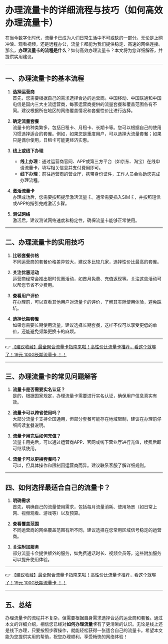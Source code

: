 # 办理流量卡的详细流程与技巧（如何高效办理流量卡）

在当今数字化时代，流量卡已成为人们日常生活中不可或缺的一部分。无论是上网冲浪、观看视频，还是远程办公，流量卡都能为我们提供稳定、高速的网络连接。那么，**办理流量卡的流程是什么**？如何高效办理流量卡？本文将为您详细解答，并提供实用建议。

---

## 一、办理流量卡的基本流程

1. **选择运营商**  
   首先，您需要根据自己的需求选择合适的运营商。中国移动、中国联通和中国电信是国内三大主流运营商，每家运营商提供的流量套餐和覆盖范围各有不同。建议根据所在地区的网络覆盖情况和套餐性价比进行选择。

2. **确定流量套餐**  
   流量卡的种类繁多，包括日租卡、月租卡、长期卡等。您可以根据自己的使用习惯选择适合的套餐。例如，如果您是重度用户，可以选择大流量套餐；如果只是偶尔使用，日租卡可能更经济实惠。

3. **线上或线下办理**  
   - **线上办理**：通过运营商官网、APP或第三方平台（如京东、淘宝）在线申请流量卡，填写相关信息并支付费用即可。  
   - **线下办理**：前往运营商的营业厅，携带身份证件，工作人员会协助您完成办理流程。

4. **激活流量卡**  
   办理成功后，您需要按照提示激活流量卡。通常需要插入SIM卡，并按照短信或APP的指引完成激活步骤。

5. **测试网络**  
   激活后，建议测试网络速度和稳定性，确保流量卡能够正常使用。

---

## 二、办理流量卡的实用技巧

1. **比较套餐价格**  
   不同运营商的套餐价格差异较大，建议多比较几家，选择性价比最高的套餐。

2. **关注优惠活动**  
   运营商经常会推出限时优惠活动，如首月免费、充值返现等。关注这些活动可以帮您节省不少费用。

3. **查看用户评价**  
   在办理前，可以查看其他用户对流量卡的评价，了解其实际使用体验，避免踩坑。

4. **选择长期套餐**  
   如果您需要长期使用流量，建议选择长期套餐，这样不仅可以享受更低的单价，还能避免频繁更换卡的麻烦。

---

👉 [【建议收藏】最全聚合流量卡指南来啦！高性价比流量卡推荐，看这个就够了！19元 100G长期流量卡 ！！](https://bit.ly/Liuliangka)

---

## 三、办理流量卡的常见问题解答

1. **流量卡是否需要实名认证？**  
   是的，根据国家规定，办理流量卡需要进行实名认证，确保用户信息真实有效。

2. **流量卡可以跨省使用吗？**  
   大部分流量卡支持全国通用，但部分套餐可能存在地域限制，建议在办理前仔细阅读套餐说明。

3. **流量卡用完后如何充值？**  
   流量卡用完后，可以通过运营商APP、官网或线下营业厅进行充值，续费后即可继续使用。

4. **流量卡可以更换套餐吗？**  
   可以，但具体操作和限制因运营商而异。建议联系客服了解详细规则。

---

## 四、如何选择最适合自己的流量卡？

1. **明确需求**  
   首先，明确自己的流量使用需求，包括每月流量消耗、使用场景（如日常上网、视频观看、游戏等）以及预算。

2. **查看覆盖范围**  
   不同运营商的网络覆盖范围有所不同，建议选择在您常用区域信号稳定的运营商。

3. **关注附加服务**  
   部分流量卡会提供额外的服务，如免费通话时长、视频会员等，这些附加服务可以提升使用体验。

---

👉 [【建议收藏】最全聚合流量卡指南来啦！高性价比流量卡推荐，看这个就够了！19元 100G长期流量卡 ！！](https://bit.ly/Liuliangka)

---

## 五、总结

办理流量卡的流程并不复杂，但需要根据自身需求选择合适的运营商和套餐。通过本文的详细介绍，相信您已经对**如何办理流量卡**有了更清晰的认识。无论是线上还是线下办理，只要按照步骤操作，就能轻松获得一张适合自己的流量卡。希望本文能为您提供实用的帮助，祝您办理顺利，享受畅快的网络体验！